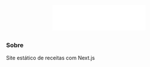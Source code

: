 <h1 align="center"><img alt="Receitas" src="out/img/logo.svg" width="50%" /></h1>

<h3>Sobre</h3>
<p>Site estático de receitas com Next.js</p>
